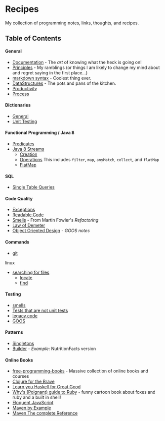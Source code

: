 # Recipes

My collection of programming notes, links, thoughts, and recipes. 

## Table of Contents

#### General
* [Documentation](https://github.com/rclay83/Reference-Sandbox/blob/master/Documentation.md#documentation) - The *art* of knowing what the heck is going on!
* [Principles](https://github.com/rclay83/Reference-Sandbox/blob/master/Principles/Principles.md#principles) - My ramblings (or things I am likely to change my mind about and regret saying in the first place...)
* [markdown syntax](https://github.com/rclay83/Reference-Sandbox/blob/master/markdown/MacDown_help_reference.md) - Coolest thing ever.
* [DataStructures](https://github.com/rclay83/Reference-Sandbox/blob/master/data_structures/data_structures) - The pots and pans of the kitchen.
* [Productivity](https://github.com/rclay83/Cookbook/blob/master/Productivity/productivity.md#productivity)
* [Process](https://github.com/rclay83/Cookbook/blob/master/Principles/process.md#the-process)

#### Dictionaries
* [General](https://github.com/rclay83/Cookbook/blob/master/dictionaries/general.md)
* [Unit Testing](https://github.com/rclay83/Cookbook/blob/master/dictionaries/unit_testing/general_glossary.md#glossary)

#### Functional Programming / Java 8
* [Predicates](https://github.com/rclay83/Reference-Sandbox/blob/master/Predicates/Predicates.md#predicates-in-java-8)
* [Java 8 Streams](https://github.com/rclay83/Reference-Sandbox/blob/master/java8/Streams.md#java-8-streams)
    * [Creation](https://github.com/rclay83/Reference-Sandbox/blob/master/java8/Streams.md#stream-creation) 
    * [Operations](https://github.com/rclay83/Reference-Sandbox/blob/master/java8/Streams.md#operations) This includes `filter`, `map`, `anyMatch`, `collect`, and `flatMap`
    * [FlatMap](https://github.com/rclay83/Reference-Sandbox/blob/master/java8/Streams.md#flatmap)

#### SQL
* [Single Table Queries](https://github.com/rclay83/Reference-Sandbox/blob/master/TSQL/T-SQL_fundamentals_my_examples/ch2_single_table_queries.md#single-table-queries-t-sql-fundamentals-ch2)
 
#### Code Quality
* [Exceptions](https://github.com/rclay83/Reference-Sandbox/blob/master/Exceptions.md#exceptions)
* [Readable Code](https://github.com/rclay83/Cookbook/blob/master/smells/Readable_Code.md#readable-code)
* [Smells](https://github.com/rclay83/Cookbook/blob/master/smells/smells_refactoring_fowler.md#code-smells) - From Martin Fowler's *Refactoring*
* [Law of Demeter](https://github.com/rclay83/Cookbook/blob/b0a5b232544c95d63c0a0ea707399381af205b31/pragmatic_programmer/demeter.md#pragmatic-programmer-notes)
* [Object Oriented Design](https://github.com/rclay83/Cookbook/blob/master/Testing/goos_notes.md#object---oriented-style) - *GOOS notes*

#### Commands
* [git](https://github.com/rclay83/Reference-Sandbox/blob/master/git.md#cache-login) 

linux

* [searching for files](https://github.com/rclay83/Reference-Sandbox/blob/master/command_line/Searching%20for%20Files.md#searching-for-files)
    * [locate](https://github.com/rclay83/Reference-Sandbox/blob/master/command_line/Searching%20for%20Files.md#locate)
    * [find](https://github.com/rclay83/Reference-Sandbox/blob/master/command_line/Searching%20for%20Files.md#find)

#### Testing
* [smells](https://github.com/rclay83/Reference-Sandbox/blob/master/smells/unitTesting/general_testing_smells.md#test-smells)
* [Tests that are not unit tests](https://github.com/rclay83/Reference-Sandbox/blob/master/smells/unitTesting/general_testing_smells.md#tests-that-are-not-unit-tests)
* [legacy code](https://github.com/rclay83/Reference-Sandbox/blob/master/Testing/Legacy/not_enough_time.md#legacy-code-not-enough-time)
* [GOOS](https://github.com/rclay83/Cookbook/blob/50f467b928c6b6d4941503e51bed132391697952/Testing/goos_notes.md#goos-notes)

#### Patterns

* [Singletons](https://github.com/rclay83/Reference-Sandbox/blob/master/design_patterns/singleton/Singletons.md#singletons)
* [Builder](https://github.com/rclay83/Reference-Sandbox/blob/master/Patterns/src/builder/NutritionFacts.java) - *Example*: NutritionFacts version

#### Online Books

* [free-programming-books](https://github.com/vhf/free-programming-books/blob/master/free-programming-books.md) - Massive collection of online books and courses
* [Clojure for the Brave](http://www.braveclojure.com/)
* [Learn you Haskell for Great Good](http://learnyouahaskell.com/chapters)
* [Why's (Poignant) guide to Ruby](http://poignant.guide/book/) - funny cartoon book about foxes and ruby and a built in shell!
* [Eloquent JavaScript](http://eloquentjavascript.net/)
* [Maven by Example](http://books.sonatype.com/mvnex-book/reference/public-book.html)
* [Maven The complete Reference](http://books.sonatype.com/mvnref-book/reference/public-book.html)
